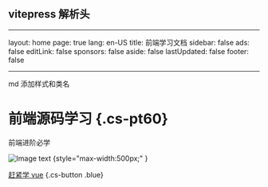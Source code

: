 ## vitepress 解析头

---

layout: home
page: true
lang: en-US
title: 前端学习文档
sidebar: false
ads: false
editLink: false
sponsors: false
aside: false
lastUpdated: false
footer: false

---

md 添加样式和类名

<script setup>
import Home from './demos/components/Home.vue'
</script>

<div class="cs-container cs-center">

# 前端源码学习 {.cs-pt60}

前端进阶必学

![Image text](/images/vuejs.png) {style="max-width:500px;" }

[赶紧学 vue](/v3/) {.cs-button .blue}

</div>
